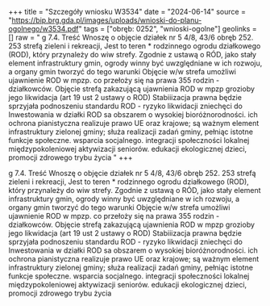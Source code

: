 +++
title = "Szczegóły wniosku W3534"
date = "2024-06-14"
source = "https://bip.brg.gda.pl/images/uploads/wnioski-do-planu-ogolnego/w3534.pdf"
tags = ["obręb: 0252", "wnioski-ogolne"]
geolinks = []
raw = " g 7.4. Treść Wnoszę o objęcie działek nr 5 4/8, 43/6 obręb 252. 253 strefą zieleni i rekreacji, Jest to teren * rodzinnego ogrodu działkowego (ROD), który przynależy do wiw strefy. Zgodnie z ustawą o RÓD, jako stały element infrastruktury gmin, ogrody winny być uwzględniane w ich rozwoju, a organy gmin tworzyć do tego warunki Objęcie w/w strefa umożliwi ujawnienie ROD w mpzp. co przełoży się na prawa 355 rodzin - działkowców. Objęcie strefą zakazującą ujawnienia ROD w mpzp grozioby jego likwidacja (art 19 ust 2 ustawy o ROD) Stabiiizacja prawna będzie sprzyjała podnoszeniu standardu ROD - ryzyko likwidacji zniechęci do Inwestowania w działki ROD sa obszarem o wysokiej bioróżnorodności. ich ochrona pianistyczna realizuje prawo UE oraz krajowe; są ważnym element infrastruktury zielonej gminy; służa realizacji zadań gminy, pełniąc istotne funkcje społeczne. wsparcia socjalnego. integracji społeczności lokalnej  międzypokoleniowej aktywizacji seniorów. edukacji ekologicznej dzieci, promocji zdrowego trybu życia "
+++

 g
7.4. Treść Wnoszę o objęcie działek nr 5 4/8, 43/6 obręb 252. 253 strefą zieleni i rekreacji, Jest to teren *
rodzinnego ogrodu działkowego (ROD), który przynależy do wiw strefy. Zgodnie z ustawą o RÓD, jako stały
element infrastruktury gmin, ogrody winny być uwzględniane w ich rozwoju, a organy gmin tworzyć do tego
warunki Objęcie w/w strefa umożliwi ujawnienie ROD w mpzp. co przełoży się na prawa 355 rodzin -
działkowców. Objęcie strefą zakazującą ujawnienia ROD w mpzp grozioby jego likwidacja (art 19 ust 2 ustawy
o ROD) Stabiiizacja prawna będzie sprzyjała podnoszeniu standardu ROD - ryzyko likwidacji zniechęci do
Inwestowania w działki ROD sa obszarem o wysokiej bioróżnorodności. ich ochrona pianistyczna realizuje
prawo UE oraz krajowe; są ważnym element infrastruktury zielonej gminy; służa realizacji zadań gminy, pełniąc
istotne funkcje społeczne. wsparcia socjalnego. integracji społeczności lokalnej  międzypokoleniowej
aktywizacji seniorów. edukacji ekologicznej dzieci, promocji zdrowego trybu życia



